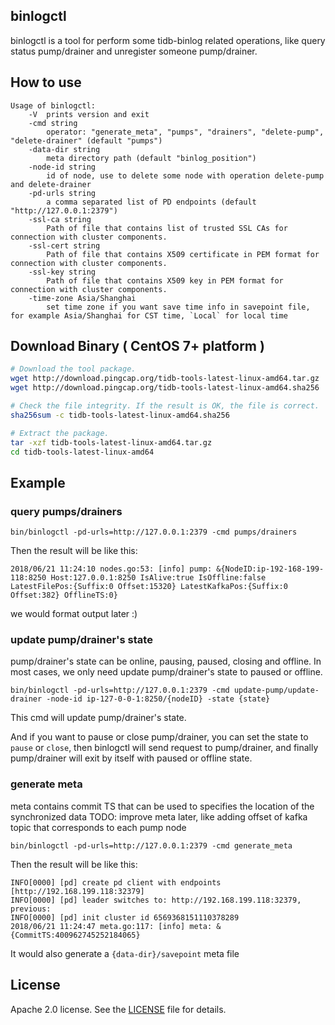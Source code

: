 ## binlogctl

binlogctl is a tool for perform some tidb-binlog related operations, like query status pump/drainer and unregister someone pump/drainer.

## How to use

```
Usage of binlogctl:
	-V	prints version and exit
	-cmd string
		operator: "generate_meta", "pumps", "drainers", "delete-pump", "delete-drainer" (default "pumps")
	-data-dir string
		meta directory path (default "binlog_position")
	-node-id string
		id of node, use to delete some node with operation delete-pump and delete-drainer
	-pd-urls string
		a comma separated list of PD endpoints (default "http://127.0.0.1:2379")
	-ssl-ca string
		Path of file that contains list of trusted SSL CAs for connection with cluster components.
	-ssl-cert string
		Path of file that contains X509 certificate in PEM format for connection with cluster components.
	-ssl-key string
		Path of file that contains X509 key in PEM format for connection with cluster components.
	-time-zone Asia/Shanghai
		set time zone if you want save time info in savepoint file, for example Asia/Shanghai for CST time, `Local` for local time
```
## Download Binary ( CentOS 7+ platform )

```bash
# Download the tool package.
wget http://download.pingcap.org/tidb-tools-latest-linux-amd64.tar.gz
wget http://download.pingcap.org/tidb-tools-latest-linux-amd64.sha256

# Check the file integrity. If the result is OK, the file is correct.
sha256sum -c tidb-tools-latest-linux-amd64.sha256

# Extract the package.
tar -xzf tidb-tools-latest-linux-amd64.tar.gz
cd tidb-tools-latest-linux-amd64
```

## Example



### query pumps/drainers
```
bin/binlogctl -pd-urls=http://127.0.0.1:2379 -cmd pumps/drainers
```
Then the result will be like this:
```
2018/06/21 11:24:10 nodes.go:53: [info] pump: &{NodeID:ip-192-168-199-118:8250 Host:127.0.0.1:8250 IsAlive:true IsOffline:false LatestFilePos:{Suffix:0 Offset:15320} LatestKafkaPos:{Suffix:0 Offset:382} OfflineTS:0}
```
we would format output later :)


### update pump/drainer's state
pump/drainer's state can be online, pausing, paused, closing and offline. In most cases, we only need update pump/drainer's state to paused or offline.
```
bin/binlogctl -pd-urls=http://127.0.0.1:2379 -cmd update-pump/update-drainer -node-id ip-127-0-0-1:8250/{nodeID} -state {state}
```
This cmd will update pump/drainer's state.

And if you want to pause or close pump/drainer, you can set the state to `pause` or `close`, then binlogctl will send request to pump/drainer, and finally pump/drainer will exit by itself with paused or offline state.

### generate meta
meta contains commit TS that can be used to specifies the location of the synchronized data
TODO: improve meta later, like adding offset of kafka topic that corresponds to each pump node

```
bin/binlogctl -pd-urls=http://127.0.0.1:2379 -cmd generate_meta
```
Then the result will be like this:
```
INFO[0000] [pd] create pd client with endpoints [http://192.168.199.118:32379]
INFO[0000] [pd] leader switches to: http://192.168.199.118:32379, previous:
INFO[0000] [pd] init cluster id 6569368151110378289
2018/06/21 11:24:47 meta.go:117: [info] meta: &{CommitTS:400962745252184065}
```
It would also generate a `{data-dir}/savepoint` meta file

## License
Apache 2.0 license. See the [LICENSE](../LICENSE) file for details.
